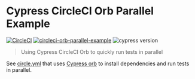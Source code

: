# Cypress CircleCI Orb Parallel Example
[![CircleCI](https://circleci.com/gh/cypress-io/circleci-orb-parallel-example/tree/master.svg?style=svg)](https://circleci.com/gh/cypress-io/circleci-orb-parallel-example/tree/master) [![circleci-orb-parallel-example](https://img.shields.io/endpoint?url=https://dashboard.cypress.io/badge/detailed/g2zj2n/master&style=flat-square&logo=cypress)](https://dashboard.cypress.io/projects/g2zj2n/runs) ![cypress version](https://img.shields.io/badge/cypress-7.5.0-brightgreen)
> Using Cypress CircleCI Orb to quickly run tests in parallel

See [circle.yml](circle.yml) that uses [Cypress orb](https://github.com/cypress-io/circleci-orb) to install dependencies and run tests in parallel.
